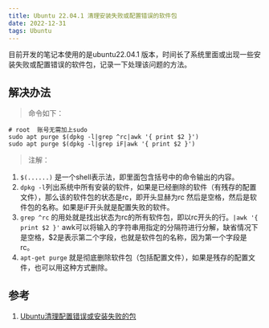 ```yaml
---
title: Ubuntu 22.04.1 清理安装失败或配置错误的软件包
date: 2022-12-31
tags: Ubuntu
---
```


目前开发的笔记本使用的是ubuntu22.04.1 版本，时间长了系统里面或出现一些安装失败或配置错误的软件包，记录一下处理该问题的方法。

## 解决办法

> 命令如下：
```shell
# root  账号无需加上sudo
sudo apt purge $(dpkg -l|grep ^rc|awk '{ print $2 }')
sudo apt purge $(dpkg -l|grep iF|awk '{ print $2 }')
```

> 注解：
1. `$(......)` 是一个shell表示法，即里面包含括号中的命令输出的内容。
2. `dpkg -l`列出系统中所有安装的软件，如果是已经删除的软件（有残存的配置文件），那么该的软件包的状态是rc，即开头显赫为rc 然后是空格，然后是软件包的名称。如果是iF开头就是配置失败的软件。
3. `grep ^rc` 的用处就是找出状态为rc的所有软件包，即以rc开头的行。`|awk '{ print $2 }'` awk可以将输入的字符串用指定的分隔符进行分解，缺省情况下是空格，$2是表示第二个字段，也就是软件包的名称，因为第一个字段是 rc。
4. `apt-get purge` 就是彻底删除软件包（包括配置文件），如果是残存的配置文件，也可以用这种方式删除。

## 参考
1. [Ubuntu清理配置错误或安装失败的包](https://neilwan.com/views/linux/ubuntu_clean_install_failed_package.html)

